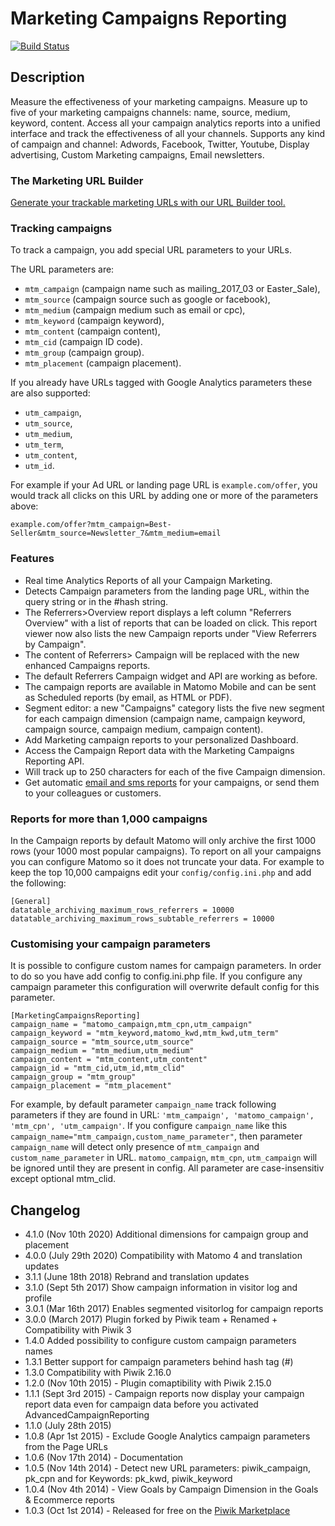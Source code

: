 # Marketing Campaigns Reporting

[![Build Status](https://travis-ci.com/matomo-org/plugin-MarketingCampaignsReporting.svg?branch=4.x-dev)](https://travis-ci.com/matomo-org/plugin-MarketingCampaignsReporting)

## Description

Measure the effectiveness of your marketing campaigns. 
Measure up to five of your marketing campaigns channels: name, source, medium, keyword, content. 
Access all your campaign analytics reports into a unified interface and track the effectiveness of all your channels.
Supports any kind of campaign and channel: Adwords, Facebook, Twitter, Youtube, Display advertising, Custom Marketing campaigns, Email newsletters. 

### The Marketing URL Builder

[Generate your trackable marketing URLs with our URL Builder tool.](https://matomo.org/docs/tracking-campaigns-url-builder/)

### Tracking campaigns

To track a campaign, you add special URL parameters to your URLs.

The URL parameters are:

* `mtm_campaign` (campaign name such as mailing_2017_03 or Easter_Sale), 
* `mtm_source` (campaign source such as google or facebook), 
* `mtm_medium` (campaign medium such as email or cpc), 
* `mtm_keyword` (campaign keyword), 
* `mtm_content` (campaign content),
* `mtm_cid` (campaign ID code).
* `mtm_group` (campaign group).
* `mtm_placement` (campaign placement).

If you already have URLs tagged with Google Analytics parameters these are also supported: 

* `utm_campaign`, 
* `utm_source`, 
* `utm_medium`, 
* `utm_term`, 
* `utm_content`,
* `utm_id`.

For example if your Ad URL or landing page URL is `example.com/offer`, you would track all clicks on this URL by 
adding one or more of the parameters above: 
```
example.com/offer?mtm_campaign=Best-Seller&mtm_source=Newsletter_7&mtm_medium=email
```

### Features
 * Real time Analytics Reports of all your Campaign Marketing.
 * Detects Campaign parameters from the landing page URL, within the query string or in the #hash string.
 * The Referrers>Overview report displays a left column "Referrers Overview" with a list of reports that can be loaded on click.
   This report viewer now also lists the new Campaign reports under "View Referrers by Campaign".
 * The content of Referrers> Campaign will be replaced with the new enhanced Campaigns reports.
 * The default Referrers Campaign widget and API are working as before.
 * The campaign reports are available in Matomo Mobile and can be sent as Scheduled reports (by email, as HTML or PDF).
 * Segment editor: a new "Campaigns" category lists the five new segment for each campaign dimension (campaign name, campaign keyword, campaign source, campaign medium, campaign content).
 * Add Marketing campaign reports to your personalized Dashboard.
 * Access the Campaign Report data with the Marketing Campaigns Reporting API.
 * Will track up to 250 characters for each of the five Campaign dimension.
 * Get automatic [email and sms reports](https://matomo.org/docs/email-reports/) for your campaigns, or send them to your colleagues or customers. 

### Reports for more than 1,000 campaigns

In the Campaign reports by default Matomo will only archive the first 1000 rows (your 1000 most popular campaigns). 
To report on all your campaigns you can configure Matomo so it does not truncate your data. 
For example to keep the top 10,000 campaigns edit your `config/config.ini.php` and add the following:

```
[General]
datatable_archiving_maximum_rows_referrers = 10000
datatable_archiving_maximum_rows_subtable_referrers = 10000
```

### Customising your campaign parameters 

It is possible to configure custom names for campaign parameters. In order to do so you have add config to config.ini.php file.
If you configure any campaign parameter this configuration will overwrite default config for this parameter.

```
[MarketingCampaignsReporting]
campaign_name = "matomo_campaign,mtm_cpn,utm_campaign"
campaign_keyword = "mtm_keyword,matomo_kwd,mtm_kwd,utm_term"
campaign_source = "mtm_source,utm_source"
campaign_medium = "mtm_medium,utm_medium"
campaign_content = "mtm_content,utm_content"
campaign_id = "mtm_cid,utm_id,mtm_clid"
campaign_group = "mtm_group"
campaign_placement = "mtm_placement"
```

For example, by default parameter `campaign_name` track following parameters if they are found in URL: `'mtm_campaign', 'matomo_campaign', 'mtm_cpn', 'utm_campaign'`. If you configure `campaign_name` like this `campaign_name="mtm_campaign,custom_name_parameter"`, then parameter `campaign_name` will detect only presence of `mtm_campaign` and `custom_name_parameter` in URL. `matomo_campaign`, `mtm_cpn`, `utm_campaign` will be ignored until they are present in config.
All parameter are case-insensitiv except optional mtm_clid.

## Changelog

 * 4.1.0 (Nov 10th 2020) Additional dimensions for campaign group and placement
 * 4.0.0 (July 29th 2020) Compatibility with Matomo 4 and translation updates
 * 3.1.1 (June 18th 2018) Rebrand and translation updates
 * 3.1.0 (Sept 5th 2017) Show campaign information in visitor log and profile
 * 3.0.1 (Mar 16th 2017) Enables segmented visitorlog for campaign reports
 * 3.0.0 (March 2017) Plugin forked by Piwik team + Renamed + Compatibility with Piwik 3
 * 1.4.0 Added possibility to configure custom campaign parameters names
 * 1.3.1 Better support for campaign parameters behind hash tag (#)
 * 1.3.0 Compatibility with Piwik 2.16.0
 * 1.2.0 (Nov 10th 2015) - Plugin comaptibility with Piwik 2.15.0
 * 1.1.1 (Sept 3rd 2015) - Campaign reports now display your campaign report data even for campaign data before you activated AdvancedCampaignReporting
 * 1.1.0 (July 28th 2015)
 * 1.0.8 (Apr 1st 2015) - Exclude Google Analytics campaign parameters from the Page URLs
 * 1.0.6 (Nov 17th 2014) - Documentation
 * 1.0.5 (Nov 14th 2014) - Detect new URL parameters: piwik_campaign, pk_cpn and for Keywords: pk_kwd, piwik_keyword
 * 1.0.4 (Nov 4th 2014) - View Goals by Campaign Dimension in the Goals & Ecommerce reports
 * 1.0.3 (Oct 1st 2014) - Released for free on the [Piwik Marketplace](http://plugins.piwik.org/)

